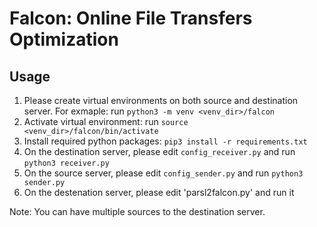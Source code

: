 # Falcon: Online File Transfers Optimization

## Usage

1. Please create virtual environments on both source and destination server. For exmaple: run `python3 -m venv <venv_dir>/falcon`
2. Activate virtual environment: run `source <venv_dir>/falcon/bin/activate`
3. Install required python packages: `pip3 install -r requirements.txt`
4. On the destination server, please edit `config_receiver.py` and run `python3 receiver.py`
5. On the source server, please edit `config_sender.py` and run `python3 sender.py` 
6. On the destenation server, please edit 'parsl2falcon.py' and run it


Note: You can have multiple sources to the destination server.
